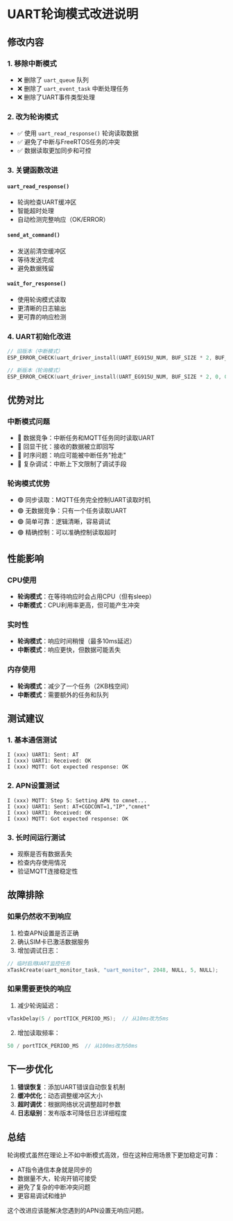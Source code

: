 # UART轮询模式改进说明

## 修改内容

### 1. 移除中断模式
- ❌ 删除了 `uart_queue` 队列
- ❌ 删除了 `uart_event_task` 中断处理任务
- ❌ 删除了UART事件类型处理

### 2. 改为轮询模式
- ✅ 使用 `uart_read_response()` 轮询读取数据
- ✅ 避免了中断与FreeRTOS任务的冲突
- ✅ 数据读取更加同步和可控

### 3. 关键函数改进

#### `uart_read_response()`
- 轮询检查UART缓冲区
- 智能超时处理
- 自动检测完整响应（OK/ERROR）

#### `send_at_command()`
- 发送前清空缓冲区
- 等待发送完成
- 避免数据残留

#### `wait_for_response()`
- 使用轮询模式读取
- 更清晰的日志输出
- 更可靠的响应检测

### 4. UART初始化改进
```c
// 旧版本（中断模式）
ESP_ERROR_CHECK(uart_driver_install(UART_EG915U_NUM, BUF_SIZE * 2, BUF_SIZE * 2, 20, &uart_queue, 0));

// 新版本（轮询模式）
ESP_ERROR_CHECK(uart_driver_install(UART_EG915U_NUM, BUF_SIZE * 2, 0, 0, NULL, 0));
```

## 优势对比

### 中断模式问题
- 🔴 数据竞争：中断任务和MQTT任务同时读取UART
- 🔴 回显干扰：接收的数据被立即回写
- 🔴 时序问题：响应可能被中断任务"抢走"
- 🔴 复杂调试：中断上下文限制了调试手段

### 轮询模式优势
- 🟢 同步读取：MQTT任务完全控制UART读取时机
- 🟢 无数据竞争：只有一个任务读取UART
- 🟢 简单可靠：逻辑清晰，容易调试
- 🟢 精确控制：可以准确控制读取超时

## 性能影响

### CPU使用
- **轮询模式**：在等待响应时会占用CPU（但有sleep）
- **中断模式**：CPU利用率更高，但可能产生冲突

### 实时性
- **轮询模式**：响应时间稍慢（最多10ms延迟）
- **中断模式**：响应更快，但数据可能丢失

### 内存使用
- **轮询模式**：减少了一个任务（2KB栈空间）
- **中断模式**：需要额外的任务和队列

## 测试建议

### 1. 基本通信测试
```
I (xxx) UART1: Sent: AT
I (xxx) UART1: Received: OK
I (xxx) MQTT: Got expected response: OK
```

### 2. APN设置测试
```
I (xxx) MQTT: Step 5: Setting APN to cmnet...
I (xxx) UART1: Sent: AT+CGDCONT=1,"IP","cmnet"
I (xxx) UART1: Received: OK
I (xxx) MQTT: Got expected response: OK
```

### 3. 长时间运行测试
- 观察是否有数据丢失
- 检查内存使用情况
- 验证MQTT连接稳定性

## 故障排除

### 如果仍然收不到响应
1. 检查APN设置是否正确
2. 确认SIM卡已激活数据服务
3. 增加调试日志：
```c
// 临时启用UART监控任务
xTaskCreate(uart_monitor_task, "uart_monitor", 2048, NULL, 5, NULL);
```

### 如果需要更快的响应
1. 减少轮询延迟：
```c
vTaskDelay(5 / portTICK_PERIOD_MS);  // 从10ms改为5ms
```

2. 增加读取频率：
```c
50 / portTICK_PERIOD_MS  // 从100ms改为50ms
```

## 下一步优化

1. **错误恢复**：添加UART错误自动恢复机制
2. **缓冲优化**：动态调整缓冲区大小
3. **超时调优**：根据网络状况调整超时参数
4. **日志级别**：发布版本可降低日志详细程度

## 总结

轮询模式虽然在理论上不如中断模式高效，但在这种应用场景下更加稳定可靠：
- AT指令通信本身就是同步的
- 数据量不大，轮询开销可接受
- 避免了复杂的中断冲突问题
- 更容易调试和维护

这个改进应该能解决您遇到的APN设置无响应问题。